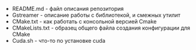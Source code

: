 - README.md - файл описания репозитория
 - Gstreamer - описание работы с библиотекой, и смежных утилит
 - CMake.txt - как работать с консольной версией Cmake
 - CMakeLists.txt - образец общего файла создания конфигурации для CMake
 - Cuda.sh - что-то по установке cuda
 
